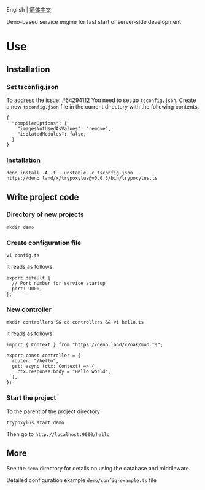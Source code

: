 
 English | [简体中文](https://github.com/GGICE/trypoxylus/blob/master/README_zh-CN.md)

Deno-based service engine for fast start of server-side development

# Use 

## Installation

### Set tsconfig.json
To address the issue: [#64294112](https://stackoverflow.com/questions/63881639/typescript-import-problem-after-updating-deno/64294112#64294112) You need to set up `tsconfig.json`. Create a new `tsconfig.json` file in the current directory with the following contents.

```
{
  "compilerOptions": {
    "imagesNotUsedAsValues": "remove",
    "isolatedModules": false,
  }
}
```

### Installation
``` shell
deno install -A -f --unstable -c tsconfig.json https://deno.land/x/trypoxylus@v0.0.3/bin/trypoxylus.ts
```

## Write project code

### Directory of new projects

```
mkdir demo
```
### Create configuration file

```
vi config.ts
```
It reads as follows.
```
export default {
  // Port number for service startup
  port: 9000,
};
```
### New controller

```
mkdir controllers && cd controllers && vi hello.ts
```

It reads as follows.

```
import { Context } from "https://deno.land/x/oak/mod.ts";

export const controller = {
  router: "/hello",
  get: async (ctx: Context) => {
    ctx.response.body = "Hello world";
  },
};
```

### Start the project

To the parent of the project directory

```
trypoxylus start demo
```
Then go to `http://localhost:9000/hello`

## More

See the `demo` directory for details on using the database and middleware.

Detailed configuration example `demo/config-example.ts` file

